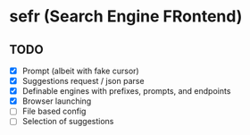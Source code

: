 # sefr (Search Engine FRontend)

## TODO

- [x] Prompt (albeit with fake cursor)
- [x] Suggestions request / json parse
- [x] Definable engines with prefixes, prompts, and endpoints
- [x] Browser launching
- [ ] File based config
- [ ] Selection of suggestions
